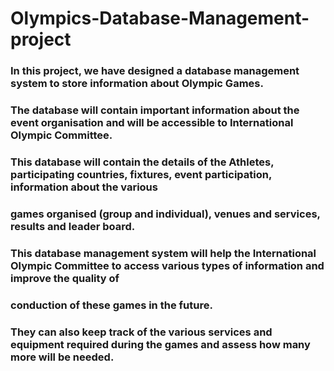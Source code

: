 # Olympics-Database-Management-project
### In this project, we have designed a database management system to store information about Olympic Games. 
### The database will contain important information about the event organisation and will be accessible to International Olympic Committee.
### This database will contain the details of the Athletes, participating countries, fixtures, event participation, information about the various 
### games organised (group and individual), venues and services, results and leader board. 
### This database management system will help the International Olympic Committee to access various types of information and improve the quality of 
### conduction of these games in the future. 
### They can also keep track of the various services and equipment required during the games and assess how many more will be needed.
